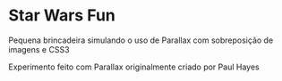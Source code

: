 Star Wars Fun
===========

Pequena brincadeira simulando o uso de Parallax com sobreposição de imagens e CSS3

Experimento feito com Parallax originalmente criado por Paul Hayes
